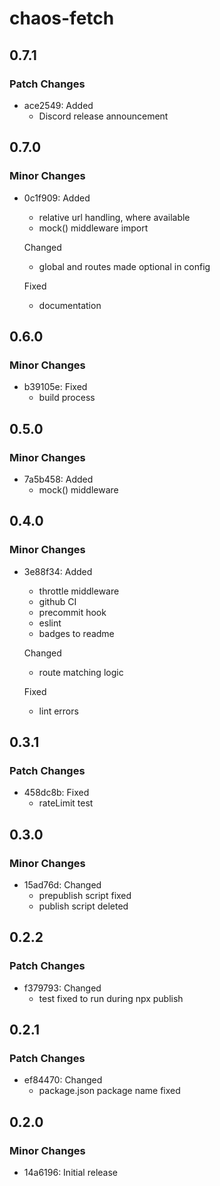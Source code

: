 # chaos-fetch

## 0.7.1

### Patch Changes

- ace2549: Added
  - Discord release announcement

## 0.7.0

### Minor Changes

- 0c1f909: Added
  - relative url handling, where available
  - mock() middleware import

  Changed
  - global and routes made optional in config

  Fixed
  - documentation

## 0.6.0

### Minor Changes

- b39105e: Fixed
  - build process

## 0.5.0

### Minor Changes

- 7a5b458: Added
  - mock() middleware

## 0.4.0

### Minor Changes

- 3e88f34: Added
  - throttle middleware
  - github CI
  - precommit hook
  - eslint
  - badges to readme

  Changed
  - route matching logic

  Fixed
  - lint errors

## 0.3.1

### Patch Changes

- 458dc8b: Fixed
  - rateLimit test

## 0.3.0

### Minor Changes

- 15ad76d: Changed
  - prepublish script fixed
  - publish script deleted

## 0.2.2

### Patch Changes

- f379793: Changed
  - test fixed to run during npx publish

## 0.2.1

### Patch Changes

- ef84470: Changed
  - package.json package name fixed

## 0.2.0

### Minor Changes

- 14a6196: Initial release
